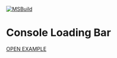 [![MSBuild](https://github.com/Sharkbyteprojects/consoleLoadingBar-win/actions/workflows/msbuild.yml/badge.svg)](https://github.com/Sharkbyteprojects/consoleLoadingBar-win/actions/workflows/msbuild.yml)
# Console Loading Bar 

[OPEN EXAMPLE](https://github.com/Sharkbyteprojects/consoleLoadingBar-win/blob/master/consoleLoadingBar/consoleLoadingBar.cpp)
